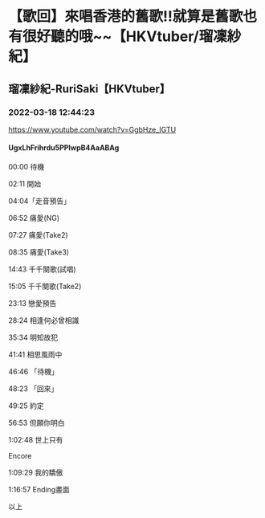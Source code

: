 # 【歌回】來唱香港的舊歌!!就算是舊歌也有很好聽的哦~~【HKVtuber/瑠凜紗紀】

## 瑠凜紗紀-RuriSaki【HKVtuber】

### 2022-03-18 12:44:23

https://www.youtube.com/watch?v=GgbHze_lGTU

#### UgxLhFrihrdu5PPlwpB4AaABAg

00:00 待機

02:11 開始

04:04「走音預告」

06:52 痛愛(NG)

07:27 痛愛(Take2)

08:35 痛愛(Take3)

14:43 千千闋歌(試唱)

15:05 千千闋歌(Take2)

23:13 戀愛預告

28:24 相逢何必曾相識

35:34 明知故犯

41:41 相思風雨中

46:46 「待機」

48:23 「回來」

49:25 約定

56:53 但願你明白

1:02:48 世上只有

Encore

1:09:29 我的驕傲

1:16:57 Ending畫面

以上

